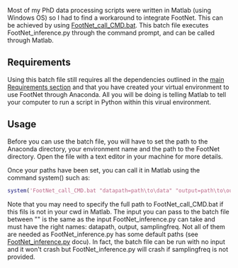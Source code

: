 Most of my PhD data processing scripts were written in Matlab (using Windows OS) so I had to find a workaround to integrate FootNet. This can be achieved by using [FootNet_call_CMD.bat](./FootNet_call_CMD.bat). This batch file executes FootNet_inference.py through the command prompt, and can be called through Matlab.

## Requirements

Using this batch file still requires all the dependencies outlined in the [main Requirements section](../README.md) and that you have created your virtual environment to use FootNet through Anaconda. All you will be doing is telling Matlab to tell your computer to run a script in Python within this virual environment.

## Usage

Before you can use the batch file, you will have to set the path to the Anaconda directory, your environment name and the path to the FootNet directory. Open the file with a text editor in your machine for more details.

Once your paths have been set, you can call it in Matlab using the command system() such as:


```Matlab
system('FootNet_call_CMD.bat "datapath=path\to\data" "output=path\to\output" "samplingfreq=200"')
```

Note that you may need to specify the full path to FootNet_call_CMD.bat if this fils is not in your cwd in Matlab. The input you can pass to the batch file between "" is the same as the input FootNet_inference.py can take and must have the right names: datapath, output, samplingfreq. Not all of them are needed as FootNet_inference.py has some default paths (see [FootNet_inference.py](../FootNet_inference.py) docu). In fact, the batch file can be run with no input and it won't crash but FootNet_inference.py will crash if samplingfreq is not provided.
